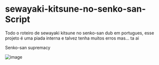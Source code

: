 # sewayaki-kitsune-no-senko-san-Script
Todo o roteiro de sewayaki kitsune no senko-san dub em portugues, esse projeto é uma piada interna e talvez tenha muitos erros mas... ta ai



Senko-san supremacy


![image](https://www.animeunited.com.br/oomtumtu/2019/04/Sewayaki-Kitsune-no-Senko-san-Cover-Image-1-704x400.png)
